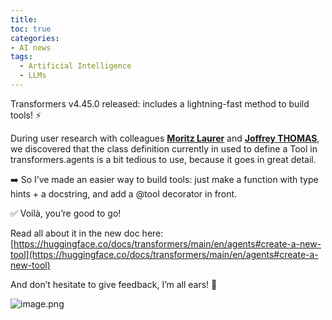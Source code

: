 ```yaml
---
title: 
toc: true
categories: 
- AI news
tags:
  - Artificial Intelligence
  - LLMs
---
```



Transformers v4.45.0 released: includes a lightning-fast method to build tools! ⚡️

During user research with colleagues [**Moritz Laurer**](https://www.linkedin.com/feed/#) and [**Joffrey THOMAS**](https://www.linkedin.com/feed/#), we discovered that the class definition currently in used to define a Tool in transformers.agents is a bit tedious to use, because it goes in great detail.

➡️  So I’ve made an easier way to build tools: just make a function with type hints + a docstring, and add a @tool decorator in front.

✅ Voilà, you’re good to go!

Read all about it in the new doc here: [https://huggingface.co/docs/transformers/main/en/agents#create-a-new-tool](https://huggingface.co/docs/transformers/main/en/agents#create-a-new-tool)

And don’t hesitate to give feedback, I’m all ears! 🤗

![image.png](attachments/Posts/Easier%20tool%20building%20arrives%20in%20transformers%20agent/image.png)
